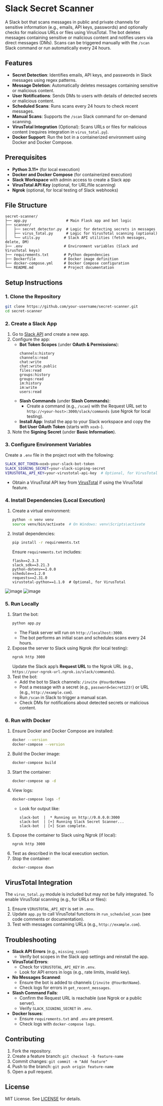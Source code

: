 # Slack Secret Scanner

A Slack bot that scans messages in public and private channels for sensitive information (e.g., emails, API keys, passwords) and optionally checks for malicious URLs or files using VirusTotal. The bot deletes messages containing sensitive or malicious content and notifies users via direct messages (DMs). Scans can be triggered manually with the `/scan` Slack command or run automatically every 24 hours.

## Features
- **Secret Detection**: Identifies emails, API keys, and passwords in Slack messages using regex patterns.
- **Message Deletion**: Automatically deletes messages containing sensitive or malicious content.
- **User Notifications**: Sends DMs to users with details of detected secrets or malicious content.
- **Scheduled Scans**: Runs scans every 24 hours to check recent messages.
- **Manual Scans**: Supports the `/scan` Slack command for on-demand scanning.
- **VirusTotal Integration** (Optional): Scans URLs or files for malicious content (requires integration in `virus_total.py`).
- **Docker Support**: Run the bot in a containerized environment using Docker and Docker Compose.

## Prerequisites
- **Python 3.11+** (for local execution)
- **Docker and Docker Compose** (for containerized execution)
- **Slack Workspace** with admin access to create a Slack app
- **VirusTotal API Key** (optional, for URL/file scanning)
- **Ngrok** (optional, for local testing of Slack webhooks)

## File Structure
```
secret-scanner/
├── app.py                  # Main Flask app and bot logic
├── scanner/
│   ├── secret_detector.py  # Logic for detecting secrets in messages
│   ├── virus_total.py      # Logic for VirusTotal scanning (optional)
│   └── utils.py           # Slack API utilities (fetch messages, delete, DM)
├── .env                   # Environment variables (Slack and VirusTotal keys)
├── requirements.txt       # Python dependencies
├── Dockerfile             # Docker image definition
├── docker-compose.yml     # Docker Compose configuration
└── README.md              # Project documentation
```

## Setup Instructions

### 1. Clone the Repository
```bash
git clone https://github.com/your-username/secret-scanner.git
cd secret-scanner
```

### 2. Create a Slack App
1. Go to [Slack API](https://api.slack.com/apps) and create a new app.
2. Configure the app:
   - **Bot Token Scopes** (under **OAuth & Permissions**):
     ```
     channels:history
     channels:read
     chat:write
     chat:write.public
     files:read
     groups:history
     groups:read
     im:history
     im:write
     users:read
     ```
   - **Slash Commands** (under **Slash Commands**):
     - Create a command (e.g., `/scan`) with the Request URL set to `http://<your-host>:3000/slack/commands` (use Ngrok for local testing).
   - **Install App**: Install the app to your Slack workspace and copy the **Bot User OAuth Token** (starts with `xoxb-`).
3. Note the **Signing Secret** (under **Basic Information**).

### 3. Configure Environment Variables
Create a `.env` file in the project root with the following:
```bash
SLACK_BOT_TOKEN=xoxb-your-slack-bot-token
SLACK_SIGNING_SECRET=your-slack-signing-secret
VIRUSTOTAL_API_KEY=your-virustotal-api-key  # Optional, for VirusTotal
```

- Obtain a VirusTotal API key from [VirusTotal](https://www.virustotal.com/gui/join-us) if using the VirusTotal feature.

### 4. Install Dependencies (Local Execution)
1. Create a virtual environment:
   ```bash
   python -m venv venv
   source venv/bin/activate  # On Windows: venv\Scripts\activate
   ```
2. Install dependencies:
   ```bash
   pip install -r requirements.txt
   ```
   Ensure `requirements.txt` includes:
   ```
   flask==2.3.3
   slack_sdk==3.21.3
   python-dotenv==1.0.0
   schedule==1.2.0
   requests==2.31.0
   virustotal-python==1.1.0  # Optional, for VirusTotal
   ```
![image](https://github.com/user-attachments/assets/96bb92ed-1b90-4ccc-ab71-0fa9e9e42b52)
![image](https://github.com/user-attachments/assets/4dc6c038-b4ae-487c-92a3-0e346280a09c)


### 5. Run Locally
1. Start the bot:
   ```bash
   python app.py
   ```
   - The Flask server will run on `http://localhost:3000`.
   - The bot performs an initial scan and schedules scans every 24 hours.
2. Expose the server to Slack using Ngrok (for local testing):
   ```bash
   ngrok http 3000
   ```
   Update the Slack app’s **Request URL** to the Ngrok URL (e.g., `https://your-ngrok-url.ngrok.io/slack/commands`).
3. Test the bot:
   - Add the bot to Slack channels: `/invite @YourBotName`
   - Post a message with a secret (e.g., `password=Secret123!`) or URL (e.g., `http://example.com`).
   - Run `/scan` in Slack to trigger a manual scan.
   - Check DMs for notifications about detected secrets or malicious content.

### 6. Run with Docker
1. Ensure Docker and Docker Compose are installed:
   ```bash
   docker --version
   docker-compose --version
   ```
2. Build the Docker image:
   ```bash
   docker-compose build
   ```
3. Start the container:
   ```bash
   docker-compose up -d
   ```
4. View logs:
   ```bash
   docker-compose logs -f
   ```
   - Look for output like:
     ```
     slack-bot  |  * Running on http://0.0.0.0:3000
     slack-bot  | [+] Running Slack Secret Scanner...
     slack-bot  | [+] Scan complete.
     ```
5. Expose the container to Slack using Ngrok (if local):
   ```bash
   ngrok http 3000
   ```
6. Test as described in the local execution section.
7. Stop the container:
   ```bash
   docker-compose down
   ```

## VirusTotal Integration
The `virus_total.py` module is included but may not be fully integrated. To enable VirusTotal scanning (e.g., for URLs or files):
1. Ensure `VIRUSTOTAL_API_KEY` is set in `.env`.
2. Update `app.py` to call VirusTotal functions in `run_scheduled_scan` (see code comments or documentation).
3. Test with messages containing URLs (e.g., `http://example.com`).

## Troubleshooting
- **Slack API Errors** (e.g., `missing_scope`):
  - Verify bot scopes in the Slack app settings and reinstall the app.
- **VirusTotal Errors**:
  - Check for `VIRUSTOTAL_API_KEY` in `.env`.
  - Look for API errors in logs (e.g., rate limits, invalid key).
- **No Messages Scanned**:
  - Ensure the bot is added to channels (`/invite @YourBotName`).
  - Check logs for errors in `get_recent_messages`.
- **Slash Command Fails**:
  - Confirm the Request URL is reachable (use Ngrok or a public server).
  - Verify `SLACK_SIGNING_SECRET` in `.env`.
- **Docker Issues**:
  - Ensure `requirements.txt` and `.env` are present.
  - Check logs with `docker-compose logs`.

## Contributing
1. Fork the repository.
2. Create a feature branch: `git checkout -b feature-name`
3. Commit changes: `git commit -m "Add feature"`
4. Push to the branch: `git push origin feature-name`
5. Open a pull request.

## License
MIT License. See [LICENSE](LICENSE) for details.
